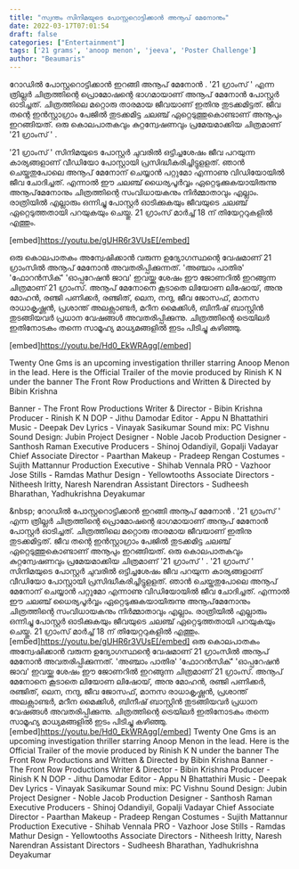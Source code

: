 ```yaml
---
title: "സ്വന്തം സിനിമയുടെ പോസ്റ്ററൊട്ടിക്കാൻ അനൂപ് മേനോനും"
date: 2022-03-17T07:01:54
draft: false
categories: ["Entertainment"]
tags: ['21 grams', 'anoop menon', 'jeeva', 'Poster Challenge']
author: "Beaumaris"
---
```


റോഡിൽ പോസ്റ്ററൊട്ടിക്കാൻ ഇറങ്ങി അനൂപ് മേനോൻ . '21 ഗ്രാംസ് ' എന്ന ത്രില്ലർ ചിത്രത്തിന്റെ പ്രൊമോഷന്റെ ഭാഗമായാണ് അനൂപ് മേനോൻ പോസ്റ്റർ ഓടിച്ചത്. ചിത്രത്തിലെ മറ്റൊരു താരമായ ജീവയാണ് ഇതിനു തുടക്കമിട്ടത്. ജീവ തന്റെ ഇൻസ്റ്റാഗ്രാം പേജിൽ തുടക്കമിട്ട ചലഞ്ച് ഏറ്റെടുത്തുകൊണ്ടാണ് അനൂപും ഇറങ്ങിയത്. ഒരു കൊലപാതകവും കുറ്റന്വേഷണവും പ്രമേയമാക്കിയ ചിത്രമാണ് '21 ഗ്രാംസ് ' .

'21 ഗ്രാംസ് ' സിനിമയുടെ പോസ്റ്റർ ചുവരിൽ ഒട്ടിച്ചശേഷം ജീവ പറയുന്ന കാര്യങ്ങളാണ് വീഡിയോ പോസ്റ്റായി പ്രസിദ്ധീകരിച്ചിട്ടുളളത്. ഞാൻ ചെയ്തതുപോലെ അനൂപ് മേനോന് ചെയ്യാൻ പറ്റുമോ എന്നാണു വിഡിയോയിൽ ജീവ ചോദിച്ചത്. എന്നാൽ ഈ ചലഞ്ച് ധൈര്യപൂർവ്വം ഏറ്റെടുക്കുകയായിരുന്നു അനൂപ്‌മേനോനും ചിത്രത്തിന്റെ സംവിധായകനും നിർമ്മാതാവും എല്ലാം. രാത്രിയിൽ എല്ലാരും ഒന്നിച്ചു പോസ്റ്റർ ഓടിക്കുകയും ജീവയുടെ ചലഞ്ച് ഏറ്റെടുത്തതായി പറയുകയും ചെയ്തു. 21 ഗ്രാംസ് മാർച്ച്‌ 18 ന് തിയേറ്ററുകളിൽ എത്തും.

[embed]https://youtu.be/gUHR6r3VUsE[/embed]

ഒരു കൊലപാതകം അന്വേഷിക്കാൻ വരുന്ന ഉദ്യോഗസ്ഥന്റെ വേഷമാണ് 21 ഗ്രാംസിൽ അനൂപ് മേനോൻ അവതരിപ്പിക്കുന്നത്. 'അഞ്ചാം പാതിര' 'ഫോറൻസിക്‌' 'ഓപ്പറേഷൻ ജാവ' ഇവയ്ക്കു ശേഷം ഈ ജോണറിൽ ഇറങ്ങുന്ന ചിത്രമാണ് 21 ​ഗ്രാംസ്. അനൂപ് മേനോനെ കൂടാതെ ലിയോണ ലിഷോയ്, അനു മോഹൻ, രഞ്ജി പണിക്കർ, രഞ്ജിത്, ലെന, നന്ദു, ജീവ ജോസഫ്, മാനസ രാധാകൃഷ്ണൻ, പ്രശാന്ത് അലക്സാണ്ടർ, മറീന മൈക്കിൾ, ബിനീഷ് ബാസ്റ്റിൻ തുടങ്ങിയവർ പ്രധാന വേഷങ്ങൾ അവതരിപ്പിക്കുന്നു. ചിത്രത്തിന്റെ ട്രെയിലർ ഇതിനോടകം തന്നെ സാമൂഹ്യ മാധ്യമങ്ങളിൽ ഇടം പിടിച്ചു കഴിഞ്ഞു.

[embed]https://youtu.be/Hd0_EkWRAgg[/embed]

Twenty One Gms is an upcoming investigation thriller starring Anoop Menon in the lead. Here is the Official Trailer of the movie produced by Rinish K N under the banner The Front Row Productions and Written &amp; Directed by Bibin Krishna

Banner - The Front Row Productions
Writer &amp; Director - Bibin Krishna
Producer - Rinish K N
DOP - Jithu Damodar
Editor - Appu N Bhattathiri
Music - Deepak Dev
Lyrics - Vinayak Sasikumar
Sound mix: PC Vishnu
Sound Design: Jubin
Project Designer - Noble Jacob
Production Designer - Santhosh Raman
Executive Producers - Shinoj Odandiyil,
Gopalji Vadayar
Chief Associate Director - Paarthan
Makeup - Pradeep Rengan
Costumes - Sujith Mattannur
Production Executive - Shihab Vennala
PRO - Vazhoor Jose
Stills - Ramdas Mathur
Design - Yellowtooths
Associate Directors - Nitheesh Iritty,
Naresh Narendran
Assistant Directors - Sudheesh Bharathan,
Yadhukrishna Deyakumar

&amp;nbsp;
റോഡിൽ പോസ്റ്ററൊട്ടിക്കാൻ ഇറങ്ങി അനൂപ് മേനോൻ . '21 ഗ്രാംസ് ' എന്ന ത്രില്ലർ ചിത്രത്തിന്റെ പ്രൊമോഷന്റെ ഭാഗമായാണ് അനൂപ് മേനോൻ പോസ്റ്റർ ഓടിച്ചത്. ചിത്രത്തിലെ മറ്റൊരു താരമായ ജീവയാണ് ഇതിനു തുടക്കമിട്ടത്. ജീവ തന്റെ ഇൻസ്റ്റാഗ്രാം പേജിൽ തുടക്കമിട്ട ചലഞ്ച് ഏറ്റെടുത്തുകൊണ്ടാണ് അനൂപും ഇറങ്ങിയത്. ഒരു കൊലപാതകവും കുറ്റന്വേഷണവും പ്രമേയമാക്കിയ ചിത്രമാണ് '21 ഗ്രാംസ് ' . '21 ഗ്രാംസ് ' സിനിമയുടെ പോസ്റ്റർ ചുവരിൽ ഒട്ടിച്ചശേഷം ജീവ പറയുന്ന കാര്യങ്ങളാണ് വീഡിയോ പോസ്റ്റായി പ്രസിദ്ധീകരിച്ചിട്ടുളളത്. ഞാൻ ചെയ്തതുപോലെ അനൂപ് മേനോന് ചെയ്യാൻ പറ്റുമോ എന്നാണു വിഡിയോയിൽ ജീവ ചോദിച്ചത്. എന്നാൽ ഈ ചലഞ്ച് ധൈര്യപൂർവ്വം ഏറ്റെടുക്കുകയായിരുന്നു അനൂപ്‌മേനോനും ചിത്രത്തിന്റെ സംവിധായകനും നിർമ്മാതാവും എല്ലാം. രാത്രിയിൽ എല്ലാരും ഒന്നിച്ചു പോസ്റ്റർ ഓടിക്കുകയും ജീവയുടെ ചലഞ്ച് ഏറ്റെടുത്തതായി പറയുകയും ചെയ്തു. 21 ഗ്രാംസ് മാർച്ച്‌ 18 ന് തിയേറ്ററുകളിൽ എത്തും. [embed]https://youtu.be/gUHR6r3VUsE[/embed] ഒരു കൊലപാതകം അന്വേഷിക്കാൻ വരുന്ന ഉദ്യോഗസ്ഥന്റെ വേഷമാണ് 21 ഗ്രാംസിൽ അനൂപ് മേനോൻ അവതരിപ്പിക്കുന്നത്. 'അഞ്ചാം പാതിര' 'ഫോറൻസിക്‌' 'ഓപ്പറേഷൻ ജാവ' ഇവയ്ക്കു ശേഷം ഈ ജോണറിൽ ഇറങ്ങുന്ന ചിത്രമാണ് 21 ​ഗ്രാംസ്. അനൂപ് മേനോനെ കൂടാതെ ലിയോണ ലിഷോയ്, അനു മോഹൻ, രഞ്ജി പണിക്കർ, രഞ്ജിത്, ലെന, നന്ദു, ജീവ ജോസഫ്, മാനസ രാധാകൃഷ്ണൻ, പ്രശാന്ത് അലക്സാണ്ടർ, മറീന മൈക്കിൾ, ബിനീഷ് ബാസ്റ്റിൻ തുടങ്ങിയവർ പ്രധാന വേഷങ്ങൾ അവതരിപ്പിക്കുന്നു. ചിത്രത്തിന്റെ ട്രെയിലർ ഇതിനോടകം തന്നെ സാമൂഹ്യ മാധ്യമങ്ങളിൽ ഇടം പിടിച്ചു കഴിഞ്ഞു. [embed]https://youtu.be/Hd0_EkWRAgg[/embed] Twenty One Gms is an upcoming investigation thriller starring Anoop Menon in the lead. Here is the Official Trailer of the movie produced by Rinish K N under the banner The Front Row Productions and Written & Directed by Bibin Krishna Banner - The Front Row Productions Writer & Director - Bibin Krishna Producer - Rinish K N DOP - Jithu Damodar Editor - Appu N Bhattathiri Music - Deepak Dev Lyrics - Vinayak Sasikumar Sound mix: PC Vishnu Sound Design: Jubin Project Designer - Noble Jacob Production Designer - Santhosh Raman Executive Producers - Shinoj Odandiyil, Gopalji Vadayar Chief Associate Director - Paarthan Makeup - Pradeep Rengan Costumes - Sujith Mattannur Production Executive - Shihab Vennala PRO - Vazhoor Jose Stills - Ramdas Mathur Design - Yellowtooths Associate Directors - Nitheesh Iritty, Naresh Narendran Assistant Directors - Sudheesh Bharathan, Yadhukrishna Deyakumar &nbsp;
